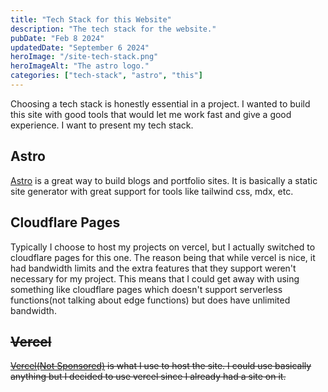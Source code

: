 ```yaml
---
title: "Tech Stack for this Website"
description: "The tech stack for the website."
pubDate: "Feb 8 2024"
updatedDate: "September 6 2024"
heroImage: "/site-tech-stack.png"
heroImageAlt: "The astro logo."
categories: ["tech-stack", "astro", "this"]
---
```


Choosing a tech stack is honestly essential in a project. I wanted to build this site with good tools that would let me work fast and give a good experience. I want to present my tech stack.

## Astro

[Astro](https://astro.build/) is a great way to build blogs and portfolio sites. It is basically a static site generator with great support for tools like tailwind css, mdx, etc.

## Cloudflare Pages

Typically I choose to host my projects on vercel, but I actually switched to cloudflare pages for this one. The reason being that while vercel is nice, it had bandwidth limits and the extra features that they support weren't necessary for my project. This means that I could get away with using something like cloudflare pages which doesn't support serverless functions(not talking about edge functions) but does have unlimited bandwidth.

## ~~Vercel~~

~~[Vercel(Not Sponsored)](https://vercel.com) is what I use to host the site. I could use basically anything but I decided to use vercel since I already had a site on it.~~
